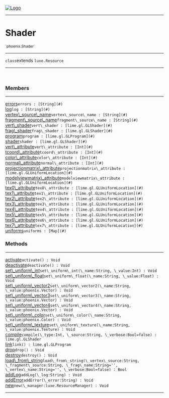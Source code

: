 
[![Logo](../../images/logo.png)](../../api/index.html)

---



<h1>Shader</h1>
<small>`phoenix.Shader`</small>



---

`class`extends <code><span>luxe.Resource</span></code>

---

&nbsp;
&nbsp;



<h3>Members</h3> <hr/><span class="member apipage">
                <a name="errors"><a class="lift" href="#errors">errors</a></a><code class="signature apipage">errors : [String](#)</code><br/></span>
            <span class="small_desc_flat"></span><span class="member apipage">
                <a name="log"><a class="lift" href="#log">log</a></a><code class="signature apipage">log : [String](#)</code><br/></span>
            <span class="small_desc_flat"></span><span class="member apipage">
                <a name="vertex_source_name"><a class="lift" href="#vertex_source_name">vertex\_source\_name</a></a><code class="signature apipage">vertex\_source\_name : [String](#)</code><br/></span>
            <span class="small_desc_flat"></span><span class="member apipage">
                <a name="fragment_source_name"><a class="lift" href="#fragment_source_name">fragment\_source\_name</a></a><code class="signature apipage">fragment\_source\_name : [String](#)</code><br/></span>
            <span class="small_desc_flat"></span><span class="member apipage">
                <a name="vert_shader"><a class="lift" href="#vert_shader">vert\_shader</a></a><code class="signature apipage">vert\_shader : [lime.gl.GLShader](#)</code><br/></span>
            <span class="small_desc_flat"></span><span class="member apipage">
                <a name="frag_shader"><a class="lift" href="#frag_shader">frag\_shader</a></a><code class="signature apipage">frag\_shader : [lime.gl.GLShader](#)</code><br/></span>
            <span class="small_desc_flat"></span><span class="member apipage">
                <a name="program"><a class="lift" href="#program">program</a></a><code class="signature apipage">program : [lime.gl.GLProgram](#)</code><br/></span>
            <span class="small_desc_flat"></span><span class="member apipage">
                <a name="shader"><a class="lift" href="#shader">shader</a></a><code class="signature apipage">shader : [lime.gl.GLShader](#)</code><br/></span>
            <span class="small_desc_flat"></span><span class="member apipage">
                <a name="vert_attribute"><a class="lift" href="#vert_attribute">vert\_attribute</a></a><code class="signature apipage">vert\_attribute : [Int](#)</code><br/></span>
            <span class="small_desc_flat"></span><span class="member apipage">
                <a name="tcoord_attribute"><a class="lift" href="#tcoord_attribute">tcoord\_attribute</a></a><code class="signature apipage">tcoord\_attribute : [Int](#)</code><br/></span>
            <span class="small_desc_flat"></span><span class="member apipage">
                <a name="color_attribute"><a class="lift" href="#color_attribute">color\_attribute</a></a><code class="signature apipage">color\_attribute : [Int](#)</code><br/></span>
            <span class="small_desc_flat"></span><span class="member apipage">
                <a name="normal_attribute"><a class="lift" href="#normal_attribute">normal\_attribute</a></a><code class="signature apipage">normal\_attribute : [Int](#)</code><br/></span>
            <span class="small_desc_flat"></span><span class="member apipage">
                <a name="projectionmatrix_attribute"><a class="lift" href="#projectionmatrix_attribute">projectionmatrix\_attribute</a></a><code class="signature apipage">projectionmatrix\_attribute : [lime.gl.GLUniformLocation](#)</code><br/></span>
            <span class="small_desc_flat"></span><span class="member apipage">
                <a name="modelviewmatrix_attribute"><a class="lift" href="#modelviewmatrix_attribute">modelviewmatrix\_attribute</a></a><code class="signature apipage">modelviewmatrix\_attribute : [lime.gl.GLUniformLocation](#)</code><br/></span>
            <span class="small_desc_flat"></span><span class="member apipage">
                <a name="tex0_attribute"><a class="lift" href="#tex0_attribute">tex0\_attribute</a></a><code class="signature apipage">tex0\_attribute : [lime.gl.GLUniformLocation](#)</code><br/></span>
            <span class="small_desc_flat"></span><span class="member apipage">
                <a name="tex1_attribute"><a class="lift" href="#tex1_attribute">tex1\_attribute</a></a><code class="signature apipage">tex1\_attribute : [lime.gl.GLUniformLocation](#)</code><br/></span>
            <span class="small_desc_flat"></span><span class="member apipage">
                <a name="tex2_attribute"><a class="lift" href="#tex2_attribute">tex2\_attribute</a></a><code class="signature apipage">tex2\_attribute : [lime.gl.GLUniformLocation](#)</code><br/></span>
            <span class="small_desc_flat"></span><span class="member apipage">
                <a name="tex3_attribute"><a class="lift" href="#tex3_attribute">tex3\_attribute</a></a><code class="signature apipage">tex3\_attribute : [lime.gl.GLUniformLocation](#)</code><br/></span>
            <span class="small_desc_flat"></span><span class="member apipage">
                <a name="tex4_attribute"><a class="lift" href="#tex4_attribute">tex4\_attribute</a></a><code class="signature apipage">tex4\_attribute : [lime.gl.GLUniformLocation](#)</code><br/></span>
            <span class="small_desc_flat"></span><span class="member apipage">
                <a name="tex5_attribute"><a class="lift" href="#tex5_attribute">tex5\_attribute</a></a><code class="signature apipage">tex5\_attribute : [lime.gl.GLUniformLocation](#)</code><br/></span>
            <span class="small_desc_flat"></span><span class="member apipage">
                <a name="tex6_attribute"><a class="lift" href="#tex6_attribute">tex6\_attribute</a></a><code class="signature apipage">tex6\_attribute : [lime.gl.GLUniformLocation](#)</code><br/></span>
            <span class="small_desc_flat"></span><span class="member apipage">
                <a name="tex7_attribute"><a class="lift" href="#tex7_attribute">tex7\_attribute</a></a><code class="signature apipage">tex7\_attribute : [lime.gl.GLUniformLocation](#)</code><br/></span>
            <span class="small_desc_flat"></span><span class="member apipage">
                <a name="uniforms"><a class="lift" href="#uniforms">uniforms</a></a><code class="signature apipage">uniforms : [Map](#)</code><br/></span>
            <span class="small_desc_flat"></span>





<h3>Methods</h3> <hr/><span class="method apipage">
            <a name="activate"><a class="lift" href="#activate">activate</a></a><code class="signature apipage">activate() : Void</code><br/><span class="small_desc_flat"></span>
        </span>
    <span class="method apipage">
            <a name="deactivate"><a class="lift" href="#deactivate">deactivate</a></a><code class="signature apipage">deactivate() : Void</code><br/><span class="small_desc_flat"></span>
        </span>
    <span class="method apipage">
            <a name="set_uniform_int"><a class="lift" href="#set_uniform_int">set\_uniform\_int</a></a><code class="signature apipage">set\_uniform\_int(\_name:String<span></span>, \_value:Int<span></span>) : Void</code><br/><span class="small_desc_flat"></span>
        </span>
    <span class="method apipage">
            <a name="set_uniform_float"><a class="lift" href="#set_uniform_float">set\_uniform\_float</a></a><code class="signature apipage">set\_uniform\_float(\_name:String<span></span>, \_value:Float<span></span>) : Void</code><br/><span class="small_desc_flat"></span>
        </span>
    <span class="method apipage">
            <a name="set_uniform_vector2"><a class="lift" href="#set_uniform_vector2">set\_uniform\_vector2</a></a><code class="signature apipage">set\_uniform\_vector2(\_name:String<span></span>, \_value:phoenix.Vector<span></span>) : Void</code><br/><span class="small_desc_flat"></span>
        </span>
    <span class="method apipage">
            <a name="set_uniform_vector3"><a class="lift" href="#set_uniform_vector3">set\_uniform\_vector3</a></a><code class="signature apipage">set\_uniform\_vector3(\_name:String<span></span>, \_value:phoenix.Vector<span></span>) : Void</code><br/><span class="small_desc_flat"></span>
        </span>
    <span class="method apipage">
            <a name="set_uniform_vector4"><a class="lift" href="#set_uniform_vector4">set\_uniform\_vector4</a></a><code class="signature apipage">set\_uniform\_vector4(\_name:String<span></span>, \_value:phoenix.Vector<span></span>) : Void</code><br/><span class="small_desc_flat"></span>
        </span>
    <span class="method apipage">
            <a name="set_uniform_color"><a class="lift" href="#set_uniform_color">set\_uniform\_color</a></a><code class="signature apipage">set\_uniform\_color(\_name:String<span></span>, \_value:phoenix.Color<span></span>) : Void</code><br/><span class="small_desc_flat"></span>
        </span>
    <span class="method apipage">
            <a name="set_uniform_texture"><a class="lift" href="#set_uniform_texture">set\_uniform\_texture</a></a><code class="signature apipage">set\_uniform\_texture(\_name:String<span></span>, \_value:phoenix.Texture<span></span>) : Void</code><br/><span class="small_desc_flat"></span>
        </span>
    <span class="method apipage">
            <a name="compile"><a class="lift" href="#compile">compile</a></a><code class="signature apipage">compile(\_type:Int<span></span>, \_source:String<span></span>, \_verbose:Bool<span>=false</span>) : lime.gl.GLShader</code><br/><span class="small_desc_flat"></span>
        </span>
    <span class="method apipage">
            <a name="link"><a class="lift" href="#link">link</a></a><code class="signature apipage">link() : lime.gl.GLProgram</code><br/><span class="small_desc_flat"></span>
        </span>
    <span class="method apipage">
            <a name="drop"><a class="lift" href="#drop">drop</a></a><code class="signature apipage">drop() : Void</code><br/><span class="small_desc_flat"></span>
        </span>
    <span class="method apipage">
            <a name="destroy"><a class="lift" href="#destroy">destroy</a></a><code class="signature apipage">destroy() : Void</code><br/><span class="small_desc_flat"></span>
        </span>
    <span class="method apipage">
            <a name="load_from_string"><a class="lift" href="#load_from_string">load\_from\_string</a></a><code class="signature apipage">load\_from\_string(\_vertex\_source:String<span></span>, \_fragment\_source:String<span></span>, \_frag\_name:String<span>=&#x27;&#x27;</span>, \_vertex\_name:String<span>=&#x27;&#x27;</span>, \_verbose:Bool<span>=false</span>) : Bool</code><br/><span class="small_desc_flat"></span>
        </span>
    <span class="method apipage">
            <a name="addLog"><a class="lift" href="#addLog">addLog</a></a><code class="signature apipage">addLog(\_log:String<span></span>) : Void</code><br/><span class="small_desc_flat"></span>
        </span>
    <span class="method apipage">
            <a name="addError"><a class="lift" href="#addError">addError</a></a><code class="signature apipage">addError(\_error:String<span></span>) : Void</code><br/><span class="small_desc_flat"></span>
        </span>
    <span class="method apipage">
            <a name="new"><a class="lift" href="#new">new</a></a><code class="signature apipage">new(\_manager:luxe.ResourceManager<span></span>) : Void</code><br/><span class="small_desc_flat"></span>
        </span>
    





---

&nbsp;
&nbsp;
&nbsp;
&nbsp;